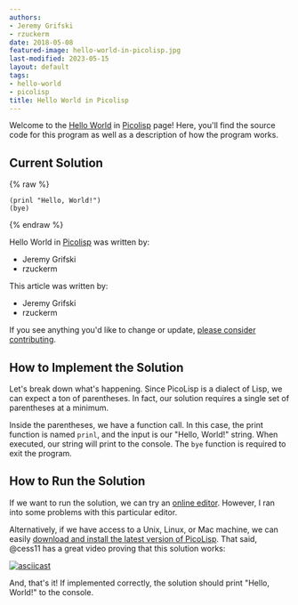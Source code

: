 ```yaml
---
authors:
- Jeremy Grifski
- rzuckerm
date: 2018-05-08
featured-image: hello-world-in-picolisp.jpg
last-modified: 2023-05-15
layout: default
tags:
- hello-world
- picolisp
title: Hello World in Picolisp
---
```


Welcome to the [Hello World](https://sampleprograms.io/projects/hello-world) in [Picolisp](https://sampleprograms.io/languages/picolisp) page! Here, you'll find the source code for this program as well as a description of how the program works.

## Current Solution

{% raw %}

```picolisp
(prinl "Hello, World!")
(bye)

```

{% endraw %}

Hello World in [Picolisp](https://sampleprograms.io/languages/picolisp) was written by:

- Jeremy Grifski
- rzuckerm

This article was written by:

- Jeremy Grifski
- rzuckerm

If you see anything you'd like to change or update, [please consider contributing](https://github.com/TheRenegadeCoder/sample-programs).

## How to Implement the Solution

Let's break down what's happening. Since PicoLisp is a dialect of
Lisp, we can expect a ton of parentheses. In fact, our solution requires a single
set of parentheses at a minimum.

Inside the parentheses, we have a function call. In this case, the print function
is named `prinl`, and the input is our "Hello, World!" string. When executed, our
string will print to the console. The `bye` function is required to exit the program.


## How to Run the Solution

If we want to run the solution, we can try an [online editor][1]. However, I ran into some 
problems with this particular editor.

Alternatively, if we have access to a Unix, Linux, or Mac machine, we can easily 
[download and install the latest version of PicoLisp][2]. That said, @cess11 has a great 
video proving that this solution works:

[![asciicast](https://asciinema.org/a/HdFjKizOUYKdcyFoG6h4RPhjn.svg)](https://asciinema.org/a/HdFjKizOUYKdcyFoG6h4RPhjn)

And, that's it! If implemented correctly, the solution should print "Hello, World!" to the console.

[1]: https://www.jdoodle.com/execute-picolisp-online/
[2]: https://software-lab.de/down.html
